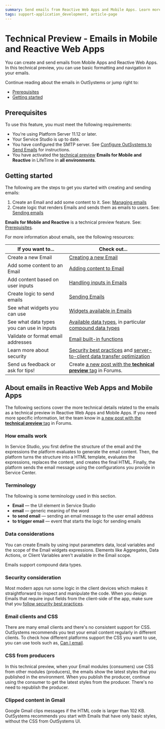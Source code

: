 ```yaml
---
summary: Send emails from Reactive Web Apps and Mobile Apps. Learn more about how emails work in OutSystems.
tags: support-application_development, article-page
---
```


# Technical Preview - Emails in Mobile and Reactive Web Apps

You can create and send emails from Mobile Apps and Reactive Web Apps. In this technical preview, you can use basic formatting and navigation in your emails.     

Continue reading about the emails in OutSystems or jump right to:

* [Prerequisites](#prerequisites)
* [Getting started](#getting-started)

## Prerequisites

To use this feature, you must meet the following requirements:

* You're using Platform Server 11.12 or later.
* Your Service Studio is up to date.
* You have configured the SMTP server. See [Configure OutSystems to Send Emails](../../../extensibility-and-integration/configure-send-emails.md) for instructions.
* You have activated the [technical preview](https://success.outsystems.com/Support/Enterprise_Customers/Upgrading/Technical_Preview_features) **Emails for Mobile and Reactive** in LifeTime in **all environments**.

## Getting started

The following are the steps to get you started with creating and sending emails:

1. Create an Email and add some content to it. See: [Managing emails](managing.md)
2. Create logic that renders Emails and sends them as emails to users. See: [Sending emails](sending.md)
   
<div class="info" markdown="1">

**Emails for Mobile and Reactive** is a technical preview feature. See: [Prerequisites](#prerequisites). 

</div>

For more information about emails, see the following resources:

If you want to... | Check out... |
| - | - |
| Create a new Email | [Creating a new Email](managing.md#creating-a-new-email) | 
| Add some content to an Email | [Adding content to Email](managing.md#adding-content-to-email)| 
| Add content based on user inputs  | [Handling inputs in Emails](managing.md#handling-inputs-in-emails)| 
| Create logic to send emails | [Sending Emails](sending.md)| 
| See what widgets you can use  | [Widgets available in Emails](managing.md#widgets-available-in-emails)| 
| See what data types you can use in inputs  | [Available data types](../../../ref/data/data-types/available-data-types.md), in particular [compound data types](../../../ref/data/data-types/available-data-types.md#compound-data-types)  | 
| Validate or format email addresses | [Email built-in functions](../../../ref/lang/auto/builtinfunction.Email.final.md)  | 
| Learn more about security | [Security best practices](https://success.outsystems.com/Documentation/Best_Practices/Security/Reactive_web_security_best_practices) and [server-to-client data transfer optimization](https://success.outsystems.com/Support/Enterprise_Customers/Upgrading/Technical_Preview_-_Server-to-client_data_transfer_optimization) | 
| Send us feedback or ask for tips! | Create [a new post with the **technical preview** tag](https://www.outsystems.com/forums/tag/6875/technical-preview/) in Forums. |

## About emails in Reactive Web Apps and Mobile Apps

The following sections cover the more technical details related to the emails as a technical preview in Reactive Web Apps and Mobile Apps. If you need more specific information, let the team know in [a new post with the **technical preview** tag](https://www.outsystems.com/forums/tag/6875/technical-preview/) in Forums.

### How emails work

In Service Studio, you first define the structure of the email and the expressions the platform evaluates to generate the email content. Then, the platform turns the structure into a HTML template, evaluates the expressions, replaces the content, and creates the final HTML. Finally, the platform sends the email message using the configurations you provide in Service Center.

### Terminology

The following is some terminology used in this section.

* **Email** — the UI element in Service Studio
* **email** — generic meaning of the word
* **to send email** — sending an email message to the user email address
* **to trigger email** — event that starts the logic for sending emails

### Data considerations

You can create Emails by using input parameters data, local variables and the scope of the Email widgets expressions. Elements like Aggregates, Data Actions, or Client Variables aren't available in the Email scope.

Emails support compound data types.

### Security consideration

Most modern apps run some logic in the client devices which makes it straightforward to inspect and manipulate the code. When you design Emails that require input fields from the client-side of the app, make sure that you [follow security best practices](https://success.outsystems.com/Documentation/Best_Practices/Security/Reactive_web_security_best_practices).

### Email clients and CSS

There are many email clients and there's no consistent support for CSS. OutSystems recommends you test your email content regularly in different clients. To check how different platforms support the CSS you want to use, you can use tools such as, [Can I email](https://www.caniemail.com/).

### CSS from producers

In this technical preview, when your Email modules (consumers) use CSS from other modules (producers), the emails show the latest styles that you published in the environment. When you publish the producer, continue using the consumer to get the latest styles from the producer. There's no need to republish the producer.

### Clipped content in Gmail

Google Gmail clips messages if the HTML code is larger than 102 KB. OutSystems recommends you start with Emails that have only basic styles, without the CSS from OutSystems UI.
